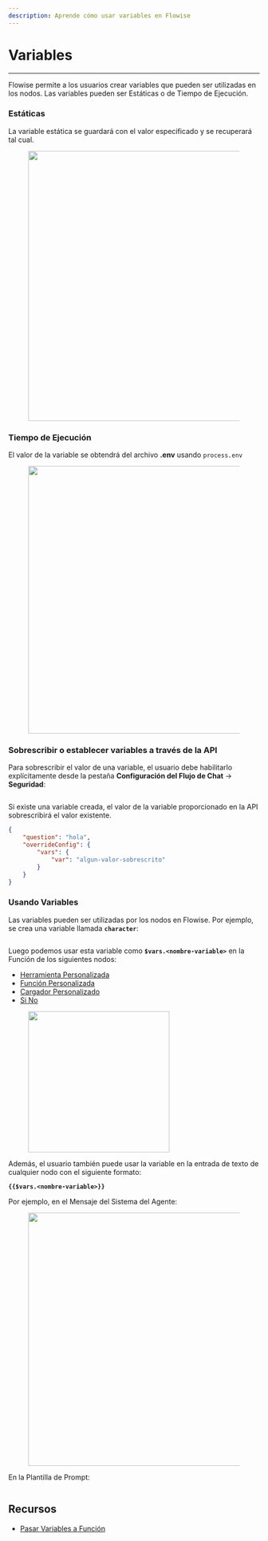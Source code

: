 ```yaml
---
description: Aprende cómo usar variables en Flowise
---
```


# Variables

***

Flowise permite a los usuarios crear variables que pueden ser utilizadas en los nodos. Las variables pueden ser Estáticas o de Tiempo de Ejecución.

### Estáticas

La variable estática se guardará con el valor especificado y se recuperará tal cual.

<figure><img src="../.gitbook/assets/image (13) (1) (1) (1).png" alt="" width="542"><figcaption></figcaption></figure>

### Tiempo de Ejecución

El valor de la variable se obtendrá del archivo **.env** usando `process.env`

<figure><img src="../.gitbook/assets/image (1) (1) (1) (1) (1) (1) (1) (1) (1) (1) (1) (1) (1) (1) (1) (1) (1) (1) (1) (1) (1).png" alt="" width="537"><figcaption></figcaption></figure>

### Sobrescribir o establecer variables a través de la API

Para sobrescribir el valor de una variable, el usuario debe habilitarlo explícitamente desde la pestaña **Configuración del Flujo de Chat** -> **Seguridad**:

<figure><img src="../.gitbook/assets/image (1) (1).png" alt=""><figcaption></figcaption></figure>

Si existe una variable creada, el valor de la variable proporcionado en la API sobrescribirá el valor existente.

```json
{
    "question": "hola",
    "overrideConfig": {
        "vars": {
            "var": "algun-valor-sobrescrito"
        }
    }
}
```

### Usando Variables

Las variables pueden ser utilizadas por los nodos en Flowise. Por ejemplo, se crea una variable llamada **`character`**:

<figure><img src="../.gitbook/assets/image (96).png" alt=""><figcaption></figcaption></figure>

Luego podemos usar esta variable como **`$vars.<nombre-variable>`** en la Función de los siguientes nodos:

* [Herramienta Personalizada](../integrations/langchain/tools/custom-tool.md)
* [Función Personalizada](../integrations/utilities/custom-js-function.md)
* [Cargador Personalizado](../integrations/langchain/document-loaders/custom-document-loader.md)
* [Si No](../integrations/utilities/if-else.md)

<figure><img src="../.gitbook/assets/image (105).png" alt="" width="283"><figcaption></figcaption></figure>

Además, el usuario también puede usar la variable en la entrada de texto de cualquier nodo con el siguiente formato:

**`{{$vars.<nombre-variable>}}`**

Por ejemplo, en el Mensaje del Sistema del Agente:

<figure><img src="../.gitbook/assets/image (1) (1) (1) (2) (1).png" alt="" width="508"><figcaption></figcaption></figure>

En la Plantilla de Prompt:

<figure><img src="../.gitbook/assets/image (157).png" alt=""><figcaption></figcaption></figure>

## Recursos

* [Pasar Variables a Función](../integrations/langchain/tools/custom-tool.md#pass-variables-to-function)
